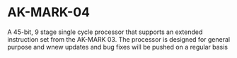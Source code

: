 # AK-MARK-04
A 45-bit, 9 stage single cycle processor that supports an extended instruction set from the AK-MARK 03. The processor is designed for general purpose and wnew updates and bug fixes will be pushed on a regular basis
